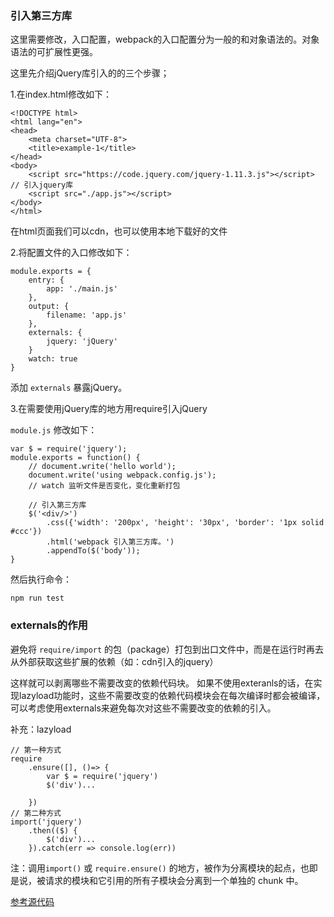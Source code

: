 ### 引入第三方库

这里需要修改，入口配置，webpack的入口配置分为一般的和对象语法的。对象语法的可扩展性更强。

这里先介绍jQuery库引入的的三个步骤；

1.在index.html修改如下：

```
<!DOCTYPE html>
<html lang="en">
<head>
	<meta charset="UTF-8">
	<title>example-1</title>
</head>
<body>
	<script src="https://code.jquery.com/jquery-1.11.3.js"></script> // 引入jquery库
	<script src="./app.js"></script>
</body>
</html>
```

在html页面我们可以cdn，也可以使用本地下载好的文件

2.将配置文件的入口修改如下：

```
module.exports = {
	entry: {
		app: './main.js'
	},
	output: {
		filename: 'app.js'
	},
	externals: {
		jquery: 'jQuery'
	}
	watch: true
}
```

添加 `externals`  暴露jQuery。

3.在需要使用jQuery库的地方用require引入jQuery

`module.js` 修改如下：

```
var $ = require('jquery');
module.exports = function() {
	// document.write('hello world');
	document.write('using webpack.config.js');
	// watch 监听文件是否变化，变化重新打包
	
	// 引入第三方库
	$('<div/>')
		.css({'width': '200px', 'height': '30px', 'border': '1px solid #ccc'})
		.html('webpack 引入第三方库。')
		.appendTo($('body'));
}
```

然后执行命令：

	npm run test

### externals的作用

避免将 `require/import` 的包（package）打包到出口文件中，而是在运行时再去从外部获取这些扩展的依赖（如：cdn引入的jquery）

这样就可以剥离哪些不需要改变的依赖代码块。
如果不使用exteranls的话，在实现lazyload功能时，这些不需要改变的依赖代码模块会在每次编译时都会被编译，可以考虑使用externals来避免每次对这些不需要改变的依赖的引入。

补充：lazyload

```
// 第一种方式 
require
	.ensure([], ()=> {
		var $ = require('jquery')
		$('div')...

	})
// 第二种方式
import('jquery')
	.then(($) {
		$('div')...
	}).catch(err => console.log(err))
```

注：调用`import()` 或 `require.ensure()` 的地方，被作为分离模块的起点，也即是说，被请求的模块和它引用的所有子模块会分离到一个单独的 chunk 中。

[参考源代码](https://github.com/lvzhenbang/webpack-learning/tree/master/demo/example-1)
